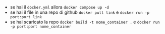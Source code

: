 - se hai il `docker.yml` allora `docker compose up -d`
- se hai il file in una repo di github `docker pull link` e  `docker run -p port:port link`
- se hai scaricato la repo `docker build -t nome_container .` e `docker run -p port:port nome_container`
